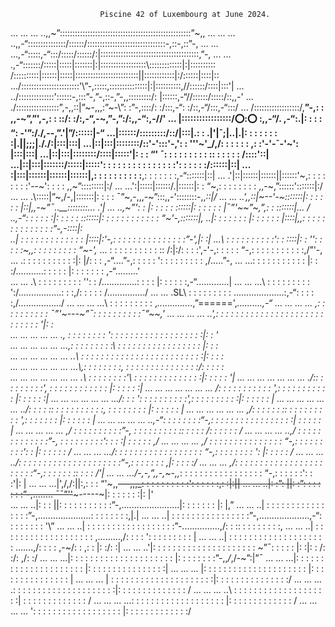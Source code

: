                            
                        Piscine 42 of Luxembourg at June 2024.
... ... ... ..,,~”::::::::::::::::::::::::::::::::::::::::::::::::::::”~,,
... ... ... ..,,-“:::::::::::::::/::::::/::::::::::::::::\:::::::::::::::-,::-,::”-,
... ... ...,-“:::::,-“:::/:::::/::::::/:|:::::::::::::::::\::::::::::::::::\::::\::\,”-,
... ... .,-“:::::::/:::::|:::::|:::::::|:|::::::::::::::::::\\:::::::::::::|:|:::::\:::\::\
/::::::::::|::::::|:::::|\::::::\:\::::::::::::::::::||::::::::::::|:/::::::|::::|::\
.../::::::::::::\:::::::\::::'\”-,::::\:\,:::::::::::::::|:|::::::::::,//::::::/::::|:::'|
... ../::::::::::::::'\::::::\-,:::”-,”-,::\-,”-,,:::::::::/: |::::::,-“//::::::/:::::/::,,-'
... ./:::::::::::::::::”,-,,::\|”~-,,\,:”~-\”: :”-,::::/: :/:::,-“: :/::,-“/:::,-“:::/
... /::::::::::::::::::/,__”-,\: : ,,-~”,”',-,: : :\:/: :/:,-“,-~,”-,”:/:,,-“:,-//'
... |:::::::::::::::::/:o:::o: :,,-“/. ,-“:\.|: : : : “: -'”:/./,--,”\.'|”/::::::|-“
...|::::::/:::::::::/::/|:::|.\: : \.|'|¯;|..|.|: : : : : : : :|.||;;;|././:|:::|:::|
...|::|:::|::::::::/::'-':::'-,': : '\'\'~'_/,/: : : : : : ,: :'-'-¯-'~': |:::|:::|
...|::|:::|::::::::/::::|:::::'|: : : “' ¯: : : : : : : : : :\: : : : : : /::::'\::|
...|::|:::|:::::::/:::::|:::::'\: : : : : : : : : : : : : : :': : : : : :/::::::|::|
... \:|:::|::::::|::::::|::::::|,: : : : : : : : : :__,: : : : : : :,-“:::::::|::|
... .'\|::|::::::|::::::||::::::\'~,: : : : : : : :'--~': : : : ,,~”\:::::::::|:/
... ...'\:|:::::|::::::/.|::::::|: : “~,: : : : : : : : ,,-~,”::::::'\:::::::|:/
... ... .\\:::::|”~,/-,|:::::::|: : : : ¯”~,-,,,-~”:::,,-'\::::::::\-,,_::|/
... ... ..',\,::|~--'-~\:::::::|: : : : : : |::|,,-~”¯..__\::::::::\... .'|
... ..,~”': : \|: : : : : \::::::|: : : : : : |¯”'~~”~,”,: : \:::::::|... /
..,-“: : : : : :|: : : : : :\::::::|: : : : : : \: : : : : : “~'-,:\::::::|\,
..|: : : : : : : |: : : : : : |::::|,\,: : : : : : : : : : : : : :”-,-\::::|: \
..| : : : : : : : : : : : : : |::::|:'-,\: : : : : : : : : : : : : : :”-'\,|: :|
...\ : : : : : : : : : :'\: : :\:::|: : '\'\: : : : :~,,: : : : : : : : : “~-',_
... \: : : : : : : : : : :\: /:|:/: : : :',-'-,: : : : : “-,: : : : : : : : : : :,/”'-,
... .\: : : : : : : : : : :\|: |/: : : ,-“....”-,: : : : : '\: : : : : : : : : ,/.....”-,
... ...\: : : : : : : : : : \: |: : :/...........\: : : : : |: : : : : : : ,-“.........'\
... ... .\ : : : : : : : : : '\': : /..............\: : : : |: : : : : :,-“.............|
... ... ...\ : : : : : : : : : '\:/.................\: : :,/: : : : : /.............../
... ... .SL\ : : : : : : : : : \....................\:,-“: : : : :,/................./
... ... ... ...\ : : : : : : : : : \,_.............._,”======',_..........,-“
... ... ... ... \,: : : : : : : : : \: ¯”'~---~”¯: : : : : : : : : :¯”~~,'
... ... ... ... ..'\,: : : : : : : : : \: : : : : : : : : : : : : : : : : : : '|: : \
... ... ... ... ... .\, : : : : : : : : '\: : : : : : : : : : : : : : : : : : :|: : '\
... ... ... ... ... ...\,: : : : : : : : :\ : : : : : : : : : : : : : : : : : |: : :\
... ... ... ... ... ... ..\ : : : : : : : : \: : : : : : : : : : : : : : : : :|: : : :\
... ... ... ... ... ... ...\\,: : : : : : : :\, : : : : : : : : : : : : : : :/: : : : :\
... ... ... ... ... ... ... .\\ : : : : : : : :'\ : : : : : : : : : : : : : :|: : : : : '|
... ... ... ... ... ... ... ./:\: : : : : : : : :'\, : : : : : : : : : : : : |: : : : : :|
... ... ... ... ... ... ... /: : \: : : : : : : : : '\,: : : : : : : : : : : |: : : : : :|
... ... ... ... ... ... .../: : : '\: : : : : : : : : :'\,: : : : : : : : : :|: : : : : : |
... ... ... ... ... ... ../: : : : :\: : : : : : : : : : :\, : : : : : : : : |: : : : : : |
... ... ... ... ... ... ,/: : : : : : :\: : : : : : : : : : '\,: : : : : : : |: : : : : : |
... ... ... ... ... ..,-“: : : : : : : :“-,: : : : : : : : : : \: : : : : : :| : : : : : |
... ... ... ... ... ,/ : : : : : : : : : :”-, : : : : : : : : : :\: : : : : /: : : : : : /
... ... ... ... ..,/ : : : : : : : : : : : : :”-, : : : : : : : : :'\: : : :| : : : : : ,/
... ... ... ... ,/ : : : : : : : : : : : : : : : “-,: : : : : : : : :'\: : |: : : : : : /
... ... ... .../: : : : : : : : : : : : : : : : : : “-,: : : : : : : : '\: |: : : : : /
... ... ... ../: : : : : : : : : : : : : : : : : : : : :“-,: : : : : : : \,|: : : : :/
... ... ... ,/: : : : : : : : : : : : : : : : : : : : : : :“-,: : : : : : :\: : : : /'|
... ... .../-,-,”,,-,~-,,_: : : : : : : : : : : : : : : : : “-,: : : : : :'\: : :'|: |
... ... ...|',/,/:||:\,\: : : “'~,,~~---,,,_: : : : : : : : : :'\: : : : : :\,: :|:||
... ... ..|: :”: ||: :”: : : : : : :”-,........ ¯¯”''~~~-----~|\: : : : : : \:|: |'\
... ... ..|: : : ||: : : : : : : : : : :”-,.......................|: : : : : : : \|: |,”
... ... ..| : : : : : : : : : : : : : : : :”-,.....................\: : : : : : : :\,|.|
... ... ..| : : : : : : : : : : : : : : : :”-,\....................,-“\: : : : : : : : '\”
... ... ..| : : : : : : : : : : : : : : : : : :”-\...............,/: : :\: : : : : : : : :\,
... ... ..| : : : : : : : : : : : : : : : : : : : \,.........,/: : : : '\: : : : : : : : : |
... ... ..| : : : : : : : : : : : : : : : : : : : : \.......,/: : : : ,-~/: : ,: : |: :/: :|
... ... ..'|: : : : : : : : : : : : : : : : : : : : : \~”¯: : : : : |: :|: : /: :/: ,/: :/
... ... ...|: : : : : : : : : : : : : : : : : : : : : |: : : : : : : :”-,,_/_,/-~”:|”¯
... ... ...|: : : : : : : : : : : : : : : : : : : : : |: : : : : : : : : : : : : : : :|
... ... ... |: : : : : : : : : : : : : : : : : : : : : |: : : : : : : : : : : : : : : |
... ... ... | : : : : : : : : : : : : : : : : : : : : :|: : : : : : : : : : : : : : :/
... ... ... .\: : : : : : : : : : : : : : : : : : : : :|: : : : : : : : : : : : : : /
... ... ... ..\ : : : : : : : : : : : : : : : : : : : :| : : : : : : : : : : : : : /
... ... ... ...\: : : : : : : : : : : : : : : : : : : |: : : : : : : : : : : : : /
... ... ... ... '\: : : : : : : : : : : : : : : : : : |: : : : : : : : : : : : :/ 




















